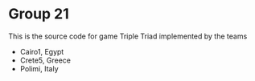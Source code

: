 Group 21
==================

This is the source code for game Triple Triad implemented by the teams

* Cairo1, Egypt
* Crete5, Greece
* Polimi, Italy